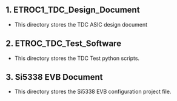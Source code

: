## 1. ETROC1_TDC_Design_Document
  - This directory stores the TDC ASIC design document
## 2. ETROC_TDC_Test_Software
  - This directory stores the TDC Test python scripts.
## 3. Si5338 EVB Document 
  - This directory stores the Si5338 EVB configuration project file.
